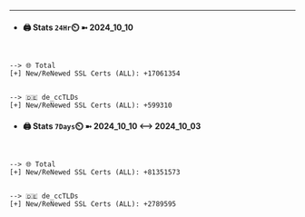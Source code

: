 

---
- #### 🖨️ **Stats** `24Hr`⏲️ ➼ 2024_10_10
```console


--> 🌐 Total
[+] New/ReNewed SSL Certs (ALL): +17061354


--> 🇩🇪 de_ccTLDs
[+] New/ReNewed SSL Certs (ALL): +599310

```

- #### 🖨️ **Stats** `7Days`⏲️ ➼ 2024_10_10 <--> 2024_10_03
```console


--> 🌐 Total
[+] New/ReNewed SSL Certs (ALL): +81351573


--> 🇩🇪 de_ccTLDs
[+] New/ReNewed SSL Certs (ALL): +2789595

```

